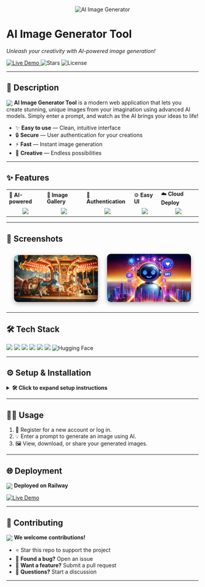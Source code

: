 
<p align="center">
  
  <img src="https://img.icons8.com/clouds/200/000000/image.png" width="140" alt="AI Image Generator"/>
  <br/>
  <h1><b>AI Image Generator Tool</b></h1>
  <p><i>Unleash your creativity with AI-powered image generation!</i></p>
  <a href="https://aiimagegeneratortool-production.up.railway.app">
    <img src="https://img.shields.io/badge/Live%20Demo-Online-brightgreen?style=for-the-badge&logo=railway" alt="Live Demo"/>
  </a>
  <img src="https://img.shields.io/github/stars/prem2708/Ai_image_generator_tool?style=for-the-badge&color=yellow" alt="Stars"/>
  <img src="https://img.shields.io/github/license/prem2708/Ai_image_generator_tool?style=for-the-badge&color=blue" alt="License"/>
</p>


---


## 📝 Description

<img src="https://img.icons8.com/fluency/48/000000/idea.png" width="32" style="vertical-align:middle;"/> <b>AI Image Generator Tool</b> is a modern web application that lets you create stunning, unique images from your imagination using advanced AI models. Simply enter a prompt, and watch as the AI brings your ideas to life!

<ul>
  <li>✨ <b>Easy to use</b> — Clean, intuitive interface</li>
  <li>🔒 <b>Secure</b> — User authentication for your creations</li>
  <li>⚡ <b>Fast</b> — Instant image generation</li>
  <li>🎨 <b>Creative</b> — Endless possibilities</li>
</ul>

---


## ✨ Features

<table>
  <tr>
    <td>🧠 <b>AI-powered</b></td>
    <td>🎨 <b>Image Gallery</b></td>
    <td>🔐 <b>Authentication</b></td>
    <td>⚙️ <b>Easy UI</b></td>
    <td>☁️ <b>Cloud Deploy</b></td>
  </tr>
  <tr>
    <td align="center"><img src="https://img.icons8.com/fluency/48/000000/brain.png" width="32"/></td>
    <td align="center"><img src="https://img.icons8.com/fluency/48/000000/gallery.png" width="32"/></td>
    <td align="center"><img src="https://img.icons8.com/fluency/48/000000/login-rounded-right.png" width="32"/></td>
    <td align="center"><img src="https://img.icons8.com/fluency/48/000000/settings.png" width="32"/></td>
    <td align="center"><img src="https://img.icons8.com/fluency/48/000000/cloud.png" width="32"/></td>
  </tr>
</table>

---


## 📸 Screenshots

<p align="center">
  <img src="ai_image/myapp/static/co.jpg" width="220" style="margin:10px; border-radius:10px; box-shadow:0 4px 12px #aaa;"/>
  <img src="ai_image/myapp/static/cs.png" width="220" style="margin:10px; border-radius:10px; box-shadow:0 4px 12px #aaa;"/>
</p>

---


## 🛠️ Tech Stack

<p>
  <img src="https://img.shields.io/badge/Django-092E20?style=for-the-badge&logo=django&logoColor=white"/>
  <img src="https://img.shields.io/badge/Python-3776AB?style=for-the-badge&logo=python&logoColor=white"/>
  <img src="https://img.shields.io/badge/HTML5-E34F26?style=for-the-badge&logo=html5&logoColor=white"/>
  <img src="https://img.shields.io/badge/CSS3-1572B6?style=for-the-badge&logo=css3&logoColor=white"/>
  <img src="https://img.shields.io/badge/JavaScript-F7DF1E?style=for-the-badge&logo=javascript&logoColor=black"/>
  <img src="https://img.shields.io/badge/SQLite-003B57?style=for-the-badge&logo=sqlite&logoColor=white"/>
  <img src="https://img.shields.io/badge/Hugging%20Face-FFD21F?style=for-the-badge&logo=huggingface&logoColor=black" alt="Hugging Face"/>
</p>

---


## ⚙️ Setup & Installation

<details>
<summary><b>🛠️ Click to expand setup instructions</b></summary>

1. <b>Clone the repository:</b>
   <br/>
   <code>git clone https://github.com/prem2708/Ai_image_generator_tool.git</code><br/>
   <code>cd Ai_image_generator_tool</code>
2. <b>Create a virtual environment & activate it:</b>
   <br/>
   <code>python -m venv venv</code><br/>
   <code>venv\Scripts\activate</code> <i>(Windows)</i><br/>
   <code>source venv/bin/activate</code> <i>(Mac/Linux)</i>
3. <b>Install dependencies:</b>
   <br/>
   <code>pip install -r requirements.txt</code>
4. <b>Run migrations:</b>
   <br/>
   <code>python ai_image/manage.py migrate</code>
5. <b>Start the server:</b>
   <br/>
   <code>python ai_image/manage.py runserver</code>
6. <b>Open in browser:</b>
   <br/>
   Visit <a href="http://127.0.0.1:8000/">http://127.0.0.1:8000/</a>

</details>

---


## 🧑‍💻 Usage

<ol>
  <li>📝 Register for a new account or log in.</li>
  <li>💡 Enter a prompt to generate an image using AI.</li>
  <li>🖼️ View, download, or share your generated images.</li>
</ol>

---


## 🌐 Deployment

<img src="https://img.icons8.com/color/48/000000/railway.png" width="32" style="vertical-align:middle;"/> <b>Deployed on Railway</b>

<a href="https://aiimagegeneratortool-production.up.railway.app">
  <img src="https://img.shields.io/badge/Live%20Demo-Click%20Here-brightgreen?style=for-the-badge&logo=railway" alt="Live Demo"/>
</a>

---


## 🤝 Contributing

<img src="https://img.icons8.com/color/48/000000/conference-call.png" width="32" style="vertical-align:middle;"/> <b>We welcome contributions!</b>

<ul>
  <li>⭐ Star this repo to support the project</li>
  <li>🐛 <b>Found a bug?</b> Open an issue</li>
  <li>🚀 <b>Want a feature?</b> Submit a pull request</li>
  <li>💬 <b>Questions?</b> Start a discussion</li>
</ul>

---



